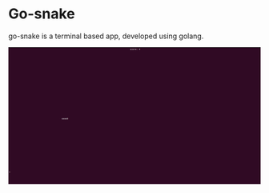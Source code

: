 <h1>Go-snake</h1>
<p>go-snake is a terminal based app, developed using golang.</p>
<img src="./example.png" alt="Alt text" title="Optional title">
